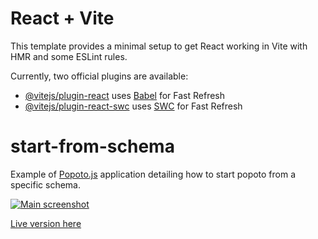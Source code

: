 # React + Vite

This template provides a minimal setup to get React working in Vite with HMR and some ESLint rules.

Currently, two official plugins are available:

- [@vitejs/plugin-react](https://github.com/vitejs/vite-plugin-react/blob/main/packages/plugin-react/README.md) uses [Babel](https://babeljs.io/) for Fast Refresh
- [@vitejs/plugin-react-swc](https://github.com/vitejs/vite-plugin-react-swc) uses [SWC](https://swc.rs/) for Fast Refresh

# start-from-schema

Example of [Popoto.js](http://popotojs.com/) application detailing how to start popoto from a specific schema.

[![Main screenshot](https://nhogs.github.io/popoto-examples/start-from-schema/screen/main.png "Main screenshot")](https://nhogs.github.io/popoto-examples/start-from-schema/index.html)

[Live version here](https://nhogs.github.io/popoto-examples/start-from-schema/index.html)
